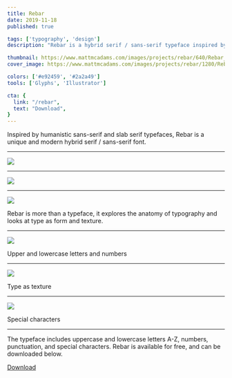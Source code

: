 ```yaml
---
title: Rebar
date: 2019-11-18
published: true

tags: ['typography', 'design']
description: "Rebar is a hybrid serif / sans-serif typeface inspired by slab serif and humanistic sans serif typefaces. This is an exploration of type as form and texture as much as it is about making a typeface that is unique and interesting. Rebar was made in Illustrator with Fontself."

thumbnail: https://www.mattmcadams.com/images/projects/rebar/640/Rebar_cover.jpg
cover_image: https://www.mattmcadams.com/images/projects/rebar/1280/Rebar_cover.jpg

colors: ['#e92459', '#2a2a49']
tools: ['Glyphs', 'Illustrator']

cta: {
  link: "/rebar",
  text: "Download",
}
---
```


Inspired by humanistic sans-serif and slab serif typefaces, Rebar is a unique and modern hybrid serif / sans-serif font.

<hr class="spacer">

![](/images/projects/rebar/960/Rebar_cover-alt.jpg)

<hr class="spacer">

![](/images/projects/rebar/Rebar.gif)

<hr class="spacer">

![](/images/projects/rebar/960/Rebar_anatomy-alt.jpg)

Rebar is more than a typeface, it explores the anatomy of typography and looks at type as form and texture.

<hr class="spacer">

![](/images/projects/rebar/960/Rebar_characters-alt.jpg)

Upper and lowercase letters and numbers

<hr class="spacer">

![](/images/projects/rebar/960/Rebar_poster-square.jpg)

Type as texture

<hr class="spacer">

![](/images/projects/rebar/Rebar_special-animated.gif)

Special characters

<hr class="spacer">

The typeface includes uppercase and lowercase letters A-Z, numbers, punctuation, and special characters. Rebar is available for free, and can be downloaded below.

<a class="button" href="/downloads/rebar">Download</a>
